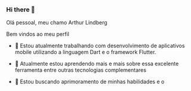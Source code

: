 ### Hi there 👋

Olá pessoal, meu chamo Arthur Lindberg

Bem vindos ao meu perfil

- 🔭 Estou atualmente trabalhando com desenvolvimento de aplicativos mobile utilizando a linguagem Dart e o framework Flutter.


- 🌱 Atualmente estou aprendendo mais e mais sobre essa excelente ferramenta entre outras tecnologias complementares 

- 👯 Estou buscando aprimoramento de minhas habilidades e o 





<!--
**Arthurlss/Arthurlss** is a ✨ _special_ ✨ repository because its `README.md` (this file) appears on your GitHub profile.

Here are some ideas to get you started:

- 🔭 I’m currently working on ...
- 🌱 I’m currently learning ...
- 👯 I’m looking to collaborate on ...
- 🤔 I’m looking for help with ...
- 💬 Ask me about ...
- 📫 How to reach me: ...
- 😄 Pronouns: ...
- ⚡ Fun fact: ...
-->
